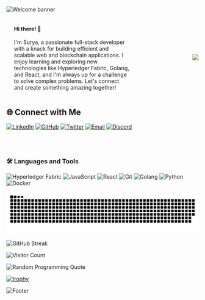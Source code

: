 ![Welcome banner](https://capsule-render.vercel.app/api?type=waving&color=gradient&height=200&section=header&text=Welcome%20to%20My%20Profile!&fontSize=50)

<div style="display: flex; align-items: center; justify-content: space-between;">
  <div style="max-width: 60%; margin-left: 20px;">
    <p><h4>Hi there! 👋</h4> I'm Surya, a passionate full-stack developer with a knack for building efficient and scalable web and blockchain applications. 
    I enjoy learning and exploring new technologies like Hyperledger Fabric, Golang, and React, and I'm always up for a challenge to solve complex problems. 
    Let's connect and create something amazing together!</p>
  </div>
  <img align="center" src="https://github-readme-stats.vercel.app/api/top-langs/?username=Surya-nara0123&layout=compact&langs_count=16&theme=dracula" />
  
</div>

<h2>🌐 Connect with Me</h2>

[![LinkedIn](https://img.shields.io/badge/LinkedIn-%230077B5.svg?logo=linkedin&logoColor=white)](https://linkedin.com/in/suryanara0123)
[![GitHub](https://img.shields.io/badge/GitHub-%23121011.svg?logo=github&logoColor=white)](https://github.com/Surya-nara0123)
[![Twitter](https://img.shields.io/badge/Twitter-%231DA1F2.svg?logo=twitter&logoColor=white)](https://twitter.com/SuryaNara0123)
[![Email](https://img.shields.io/badge/Email-D14836?logo=gmail&logoColor=white)](mailto:surya.nara0123@gmail.com)
[![Discord](https://img.shields.io/badge/Discord-%237289DA.svg?logo=discord&logoColor=white)](https://discord.gg/NFt5Ux5c)
<!-- [![Portfolio](https://img.shields.io/badge/Portfolio-%230A0A0A.svg?logo=firefox&logoColor=white)](https://your-portfolio.com) -->

<br><br>

### 🛠️ Languages and Tools
![Hyperledger Fabric](https://img.shields.io/badge/Hyperledger%20Fabric-Blockchain%20Framework-blue?logo=hyperledger)
![JavaScript](https://img.shields.io/badge/-JavaScript-F7DF1E?logo=javascript&logoColor=black)
![React](https://img.shields.io/badge/-React-61DAFB?logo=react&logoColor=black)
![Git](https://img.shields.io/badge/-Git-F05032?logo=git&logoColor=white)
![Golang](https://img.shields.io/badge/Go-Programming%20Language-blue?logo=go&logoColor=white)
![Python](https://img.shields.io/badge/-Python-3776AB?logo=python&logoColor=white)
![Docker](https://img.shields.io/badge/-Docker-2496ED?logo=docker&logoColor=white)

<picture>
  <source media="(prefers-color-scheme: dark)" srcset="https://raw.githubusercontent.com/platane/platane/output/github-contribution-grid-snake-dark.svg">
  <source media="(prefers-color-scheme: light)" srcset="https://raw.githubusercontent.com/platane/platane/output/github-contribution-grid-snake.svg">
  <img alt="github contribution grid snake animation" src="https://raw.githubusercontent.com/platane/platane/output/github-contribution-grid-snake.svg">
</picture>

![GitHub Streak](https://github-readme-streak-stats.herokuapp.com/?user=Surya-nara0123&theme=dracula)

![Visitor Count](https://komarev.com/ghpvc/?username=Surya-nara0123&color=blue)

![Random Programming Quote](https://quotes-github-readme.vercel.app/api?type=horizontal&theme=dracula)

[![trophy](https://github-profile-trophy.vercel.app/?username=Surya-nara0123&theme=dracula)](https://github.com/ryo-ma/github-profile-trophy)

![Footer](https://capsule-render.vercel.app/api?type=waving&color=gradient&height=150&section=footer)
